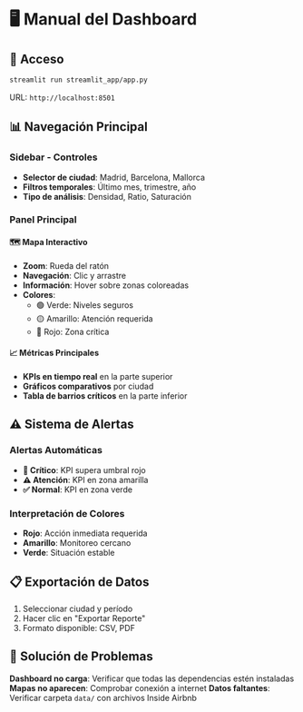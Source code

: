 # 🖥️ Manual del Dashboard

## 🚀 Acceso

```bash
streamlit run streamlit_app/app.py
```

URL: `http://localhost:8501`

## 📊 Navegación Principal

### Sidebar - Controles
- **Selector de ciudad**: Madrid, Barcelona, Mallorca
- **Filtros temporales**: Último mes, trimestre, año
- **Tipo de análisis**: Densidad, Ratio, Saturación

### Panel Principal

#### 🗺️ Mapa Interactivo
- **Zoom**: Rueda del ratón
- **Navegación**: Clic y arrastre
- **Información**: Hover sobre zonas coloreadas
- **Colores**:
  - 🟢 Verde: Niveles seguros
  - 🟡 Amarillo: Atención requerida
  - 🔴 Rojo: Zona crítica

#### 📈 Métricas Principales
- **KPIs en tiempo real** en la parte superior
- **Gráficos comparativos** por ciudad
- **Tabla de barrios críticos** en la parte inferior

## ⚠️ Sistema de Alertas

### Alertas Automáticas
- **🚨 Crítico**: KPI supera umbral rojo
- **⚠️ Atención**: KPI en zona amarilla
- **✅ Normal**: KPI en zona verde

### Interpretación de Colores
- **Rojo**: Acción inmediata requerida
- **Amarillo**: Monitoreo cercano
- **Verde**: Situación estable

## 📋 Exportación de Datos

1. Seleccionar ciudad y período
2. Hacer clic en "Exportar Reporte"
3. Formato disponible: CSV, PDF

## 🔧 Solución de Problemas

**Dashboard no carga**: Verificar que todas las dependencias estén instaladas
**Mapas no aparecen**: Comprobar conexión a internet
**Datos faltantes**: Verificar carpeta `data/` con archivos Inside Airbnb
